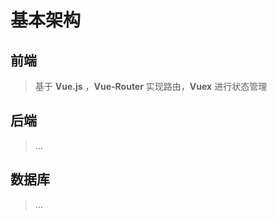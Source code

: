 # 基本架构



## 前端


> 基于 **Vue.js** ，**Vue-Router** 实现路由，**Vuex** 进行状态管理


## 后端

> ...

## 数据库

> ...